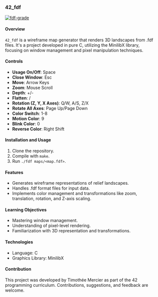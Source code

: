 ### 42_fdf

<a href="https://imgbb.com/"><img src="https://i.ibb.co/dcKc4HY/fdf-grade.png" alt="fdf-grade" border="0"></a>

#### Overview
`42_fdf` is a wireframe map generator that renders 3D landscapes from .fdf files. It's a project developed in pure C, utilizing the MinilibX library, focusing on window management and pixel manipulation techniques.

#### Controls
- **Usage On/Off**: Space
- **Close Window**: Esc
- **Move**: Arrow Keys
- **Zoom**: Mouse Scroll
- **Depth**: +/-
- **Flatten**: /
- **Rotation (Z, Y, X Axes)**: Q/W, A/S, Z/X
- **Rotate All Axes**: Page Up/Page Down
- **Color Switch**: 1-8
- **Motion Color**: 9
- **Blink Color**: 0
- **Reverse Color**: Right Shift

#### Installation and Usage
1. Clone the repository.
2. Compile with `make`.
3. Run `./fdf maps/<map.fdf>`.

#### Features
- Generates wireframe representations of relief landscapes.
- Handles .fdf format files for input data.
- Implements color management and transformations like zoom, translation, rotation, and Z-axis scaling.

#### Learning Objectives
- Mastering window management.
- Understanding of pixel-level rendering.
- Familiarization with 3D representation and transformations.

#### Technologies
- Language: C
- Graphics Library: MinilibX

#### Contribution
This project was developed by Timothée Mercier as part of the 42 programming curriculum. Contributions, suggestions, and feedback are welcome.
